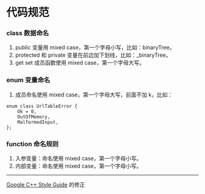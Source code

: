 # 代码规范

### class 数据命名
1. public 变量用 mixed case，第一个字母小写，比如：binaryTree。
2. protected 和 private 变量在前边加下划线，比如：_binaryTree。
3. get set 成员函数使用 mixed case，第一个字母大写。
### enum 变量命名
1. 成员命名使用 mixed case，第一个字母大写，前面不加 k，比如：
```
enum class UrlTableError {
    Ok = 0,
    OutOfMemory,
    MalformedInput,
};
```
### function 命名规则
1. 入参变量：命名使用 mixed case，第一个字母小写。
2. 内部变量：命名使用 mixed case，第一个字母小写。
****
[Google C++ Style Guide](https://google.github.io/styleguide/cppguide.html) 的修正

